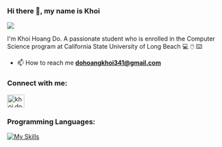 
### Hi there 👋, my name is Khoi
![](https://drjplopes.com/media/BlogBanners/Hello-World_Banner.png)

I'm Khoi Hoang Do. A passionate student who is enrolled in the Computer Science program at California State University of Long Beach
💻 🖱️ ⌨️


- 📫 How to reach me **dohoangkhoi341@gmail.com**
<h3 align="left">Connect with me:</h3>
<p align="left"> 


<a href="https://www.linkedin.com/in/khoi-do-0814a3257/" target="blank"><img align="center" src="https://raw.githubusercontent.com/rahuldkjain/github-profile-readme-generator/master/src/images/icons/Social/linked-in-alt.svg" alt="khoi do" height="30" width="40" /></a>






<h3 align="left">Programming Languages:</h3>

[![My Skills](https://skillicons.dev/icons?i=js,html,css,cpp,c,react,tailwind,bootstrap,nodejs,linux,flask)](https://skillicons.dev)
